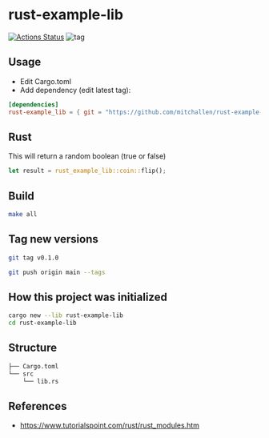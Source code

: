 rust-example-lib
==


[![Actions Status](https://github.com/mitchallen/rust-example-lib/workflows/Build%20Test/badge.svg)](https://github.com/mitchallen/rust-example-lib/actions)
![tag](https://img.shields.io/github/v/tag/mitchallen/rust-example-lib)



## Usage

* Edit Cargo.toml
* Add dependency (edit latest tag):

```toml
[dependencies]
rust-example_lib = { git = "https://github.com/mitchallen/rust-example-lib.git", tag = "v0.1.0" }
```

## Rust

This will return a random boolean (true or false)

```rs
let result = rust_example_lib::coin::flip();
```

## Build

```sh
make all
```

## Tag new versions


```sh
git tag v0.1.0
```

```sh
git push origin main --tags
```

## How this project was initialized

```sh
cargo new --lib rust-example-lib
cd rust-example-lib
```

## Structure

```sh
├── Cargo.toml
└── src
    └── lib.rs
```

## References

* https://www.tutorialspoint.com/rust/rust_modules.htm
